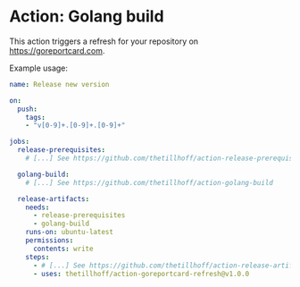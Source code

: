 # Action: Golang build

This action triggers a refresh for your repository on https://goreportcard.com.


Example usage:
```yaml
name: Release new version

on:
  push:
    tags:
    - "v[0-9]+.[0-9]+.[0-9]+"

jobs:
  release-prerequisites:
    # [...] See https://github.com/thetillhoff/action-release-prerequisites

  golang-build:
    # [...] See https://github.com/thetillhoff/action-golang-build

  release-artifacts:
    needs:
      - release-prerequisites
      - golang-build
    runs-on: ubuntu-latest
    permissions:
      contents: write
    steps:
      - # [...] See https://github.com/thetillhoff/action-release-artifacts
      - uses: thetillhoff/action-goreportcard-refresh@v1.0.0
```
